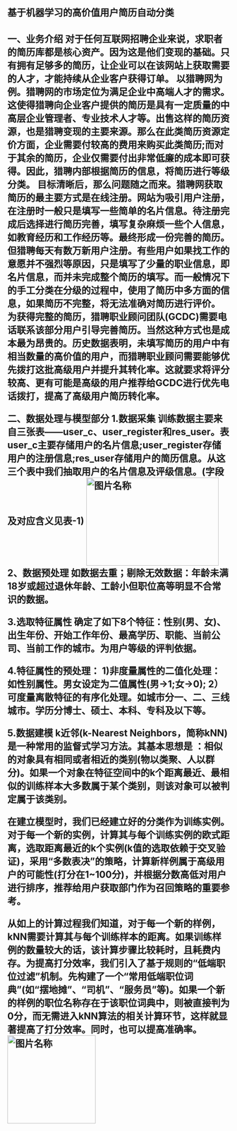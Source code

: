 <h2>基于机器学习的高价值用户简历自动分类<h2>


一、业务介绍
对于任何互联网招聘企业来说，求职者的简历库都是核心资产。因为这是他们变现的基础。只有拥有足够多的简历，让企业可以在该网站上获取需要的人才，才能持续从企业客户获得订单。
以猎聘网为例。猎聘网的市场定位为满足企业中高端人才的需求。这使得猎聘向企业客户提供的简历是具有一定质量的中高层企业管理者、专业技术人才等。出售这样的简历资源，也是猎聘变现的主要来源。那么在此类简历资源定价方面，企业需要付较高的费用来购买此类简历;而对于其余的简历，企业仅需要付出非常低廉的成本即可获得。因此，猎聘内部根据简历的信息，将简历进行等级分类。
目标清晰后，那么问题随之而来。猎聘网获取简历的最主要方式是在线注册。网站为吸引用户注册，在注册时一般只是填写一些简单的名片信息。待注册完成后选择进行简历完善，填写复杂麻烦一些个人信息，如教育经历和工作经历等。最终形成一份完善的简历。但猎聘每天有数万新用户注册。有些用户如果找工作的意愿并不强烈等原因，只是填写了少量的职业信息，即名片信息，而并未完成整个简历的填写。而一般情况下的手工分类在分级的过程中，使用了简历中多方面的信息，如果简历不完整，将无法准确对简历进行评价。
为获得完整的简历，猎聘职业顾问团队(GCDC)需要电话联系该部分用户引导完善简历。当然这种方式也是成本最为昂贵的。历史数据表明，未填写简历的用户中有相当数量的高价值的用户，而猎聘职业顾问需要能够优先拨打这批高级用户并提升其转化率。这就要求将评分较高、更有可能是高级的用户推荐给GCDC进行优先电话拨打，提高了高级用户简历转化率。

二、数据处理与模型部分
1.数据采集
训练数据主要来自三张表——user_c、user_register和res_user。表user_c主要存储用户的名片信息;user_register存储用户的注册信息;res_user存储用户的简历信息。从这三个表中我们抽取用户的名片信息及评级信息。(字段及对应含义见表-1)
<img src="http://img.pinbot.me:8080/uploads/2016/9/26/blob_1474853697726.png" width = "300" height = "200" alt="图片名称" align=center />
2、数据预处理
如数据去重；剔除无效数据：年龄未满18岁或超过退休年龄、工龄小但职位高等明显不合常识的数据。

3.选取特征属性
确定了如下8个特征：性别(男、女)、出生年份、开始工作年份、最高学历、职能、当前公司、当前工作的城市。为用户等级的评判依据。

4.特征属性的预处理：
  1)非度量属性的二值化处理：如性别属性。男女设定为二值属性(男→1;女→0);
  2）可度量离散特征的有序化处理。如城市分一、二、三线城市。学历分博士、硕士、本科、专科及以下等。
 
5.数据建模
  k近邻(k-Nearest Neighbors，简称kNN)是一种常用的监督式学习方法。其基本思想是 ：相似的对象具有相同或者相近的类别(物以类聚、人以群分)。如果一个对象在特征空间中的k个距离最近、最相似的训练样本大多数属于某个类别，则该对象可以被判定属于该类别。
  
  在建立模型时，我们已经建立好的分类作为训练实例。对于每一个新的实例，计算其与每个训练实例的欧式距离，选取距离最近的k个实例(k值的选取依赖于交叉验证)，采用“多数表决”的策略，计算新样例属于高级用户的可能性(打分在1~100分)，并根据分数高低对用户进行排序，推荐给用户获取部门作为召回策略的重要参考。
  
从如上的计算过程我们知道，对于每一个新的样例，kNN需要计算其与每个训练样本的距离。如果训练样例的数量较大的话，该计算步骤比较耗时，且耗费内存。为提高打分效率，我们引入了基于规则的“低端职位过滤”机制。先构建了一个“常用低端职位词典”(如“摆地摊”、“司机”、“服务员”等)。如果一个新的样例的职位名称存在于该职位词典中，则被直接判为0分，而无需进入kNN算法的相关计算环节，这样就显著提高了打分效率。同时，也可以提高准确率。
<img src="http://img.pinbot.me:8080/uploads/2016/9/26/blob_1474853808937.png" width = "200" height = "200" alt="图片名称" align=center />
